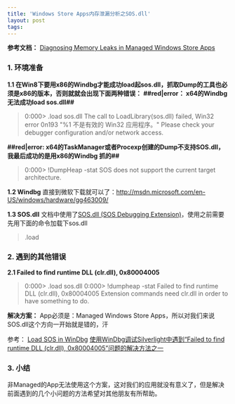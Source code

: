 ```yaml
---
title: 'Windows Store Apps内存泄漏分析之SOS.dll'
layout: post
tags:
---
```


**参考文档：**
[Diagnosing Memory Leaks in Managed Windows Store Apps](http://blogs.microsoft.co.il/blogs/sasha/archive/2012/10/15/diagnosing-memory-leaks-in-managed-windows-store-apps.aspx)

### **1. 环境准备**

**1.1 在Win8下要用x86的Windbg才能成功load起sos.dll，抓取Dump的工具也必须是x86的版本，否则就就会出现下面两种错误：**
**##red|error： x64的Windbg无法成功load sos.dll##**
> 0:000> .load sos.dll
> The call to LoadLibrary(sos.dll) failed, Win32 error 0n193
>     "%1 不是有效的 Win32 应用程序。"
> Please check your debugger configuration and/or network access.

**##red|error: x64的TaskManager或者Procexp创建的Dump不支持SOS.dll，我最后成功的是用x86的Windbg 抓的##**
> 0:000> !DumpHeap -stat
> SOS does not support the current target architecture.
> 

**1.2 Windbg**
直接到微软下载就可以了：<http://msdn.microsoft.com/en-US/windows/hardware/gg463009/>  

**1.3 SOS.dll**
文档中使用了[SOS.dll (SOS Debugging Extension)](http://msdn.microsoft.com/en-us/library/bb190764.aspx)，使用之前需要先用下面的命令加载下sos.dll

> .load <full path of sos.dll>

### **2. 遇到的其他错误**

**2.1 Failed to find runtime DLL (clr.dll), 0x80004005**
> 0:000> .load sos.dll
> 0:000> !dumpheap -stat
> Failed to find runtime DLL (clr.dll), 0x80004005
> Extension commands need clr.dll in order to have something to do.

**解决方案：**
App必须是：Managed Windows Store Apps，所以对我们来说SOS.dll这个方向一开始就是错的，汗

参考：
[Load SOS in WinDbg](http://mylittlereminder.wordpress.com/2011/07/08/windbg-load-sos-in-windbg-0x80004005/)
[使用WinDbg调试Silverlight中遇到“Failed to find runtime DLL (clr.dll), 0x80004005”问题的解决方法之一](http://blog.csdn.net/neils03/article/details/7928641)

### **3. 小结**

非Managed的App无法使用这个方案，这对我们的应用就没有意义了，但是解决前面遇到的几个小问题的方法希望对其他朋友有所帮助。